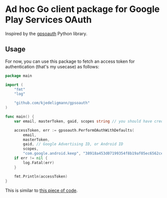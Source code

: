 # Ad hoc Go client package for Google Play Services OAuth

Inspired by the [gpsoauth](https://github.com/simon-weber/gpsoauth) Python library.

## Usage

For now, you can use this package to fetch an access token for authentication (that's my usecase) as follows:

```go
package main

import (
	"fmt"
	"log"

	"github.com/kjedeligmann/gpsoauth"
)

func main() {
	var email, masterToken, gaid, scopes string // you should have credentials and API scopes

	accessToken, err := gpsoauth.PerformOAuthWithDefaults(
		email,
		masterToken,
		gaid, // Google Advertising ID, or Android ID
		scopes,
		"com.google.android.keep", "38918a453d07199354f8b19af05ec6562ced5788")
	if err != nil {
		log.Fatal(err)
	}

	fmt.Println(accessToken)
}
```

This is similar to [this piece of code](https://github.com/kiwiz/gkeepapi/blob/d56a9e388dc66a51ec7d0dd37e443c2beb37f5a7/src/gkeepapi/__init__.py#L149C1-L163C39).
